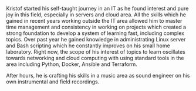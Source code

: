 Kristof started his self-taught journey in an IT as he found interest and pure joy in this field, especially in servers and cloud area.
All the skills which he gained in recent years working outside the IT area allowed him to master time management and consistency in working on projects which created a strong foundation to develop a system of learning fast, including complex topics. 
Over past year he gained knowledge in administrating Linux server and Bash scripting which he constantly improves on his small home laboratory.
Right now, the scope of his interest of topics to learn oscillates towards networking and cloud computing with using standard tools in the area including Python, Docker, Ansible and Terraform.

After hours, he is crafting his skills in a music area as sound engineer on his own instrumental and field recordings. 
